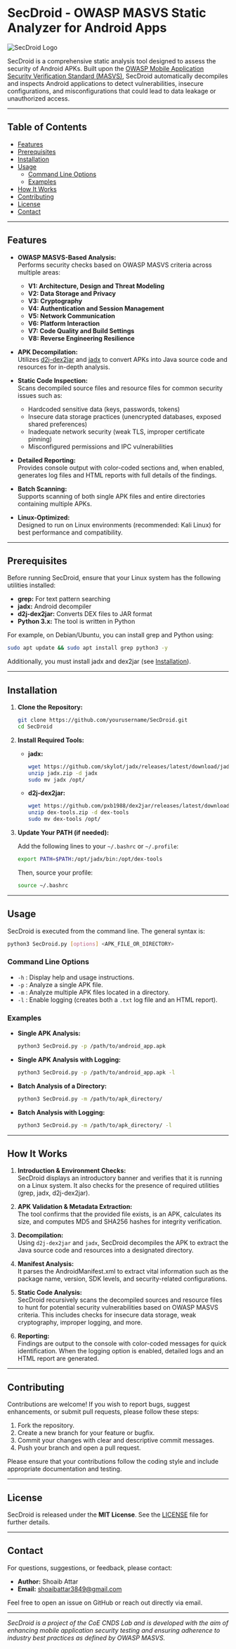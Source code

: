 

# SecDroid - OWASP MASVS Static Analyzer for Android Apps

![SecDroid Logo](./assets/logo.png)

SecDroid is a comprehensive static analysis tool designed to assess the security of Android APKs. Built upon the [OWASP Mobile Application Security Verification Standard (MASVS)](https://mas.owasp.org/MASVS/), SecDroid automatically decompiles and inspects Android applications to detect vulnerabilities, insecure configurations, and misconfigurations that could lead to data leakage or unauthorized access.

---

## Table of Contents

- [Features](#features)
- [Prerequisites](#prerequisites)
- [Installation](#installation)
- [Usage](#usage)
  - [Command Line Options](#command-line-options)
  - [Examples](#examples)
- [How It Works](#how-it-works)
- [Contributing](#contributing)
- [License](#license)
- [Contact](#contact)

---

## Features

- **OWASP MASVS-Based Analysis:**  
  Performs security checks based on OWASP MASVS criteria across multiple areas:
  - **V1: Architecture, Design and Threat Modeling**
  - **V2: Data Storage and Privacy**
  - **V3: Cryptography**
  - **V4: Authentication and Session Management**
  - **V5: Network Communication**
  - **V6: Platform Interaction**
  - **V7: Code Quality and Build Settings**
  - **V8: Reverse Engineering Resilience**

- **APK Decompilation:**  
  Utilizes [d2j-dex2jar](https://github.com/pxb1988/dex2jar) and [jadx](https://github.com/skylot/jadx) to convert APKs into Java source code and resources for in-depth analysis.

- **Static Code Inspection:**  
  Scans decompiled source files and resource files for common security issues such as:
  - Hardcoded sensitive data (keys, passwords, tokens)
  - Insecure data storage practices (unencrypted databases, exposed shared preferences)
  - Inadequate network security (weak TLS, improper certificate pinning)
  - Misconfigured permissions and IPC vulnerabilities

- **Detailed Reporting:**  
  Provides console output with color-coded sections and, when enabled, generates log files and HTML reports with full details of the findings.

- **Batch Scanning:**  
  Supports scanning of both single APK files and entire directories containing multiple APKs.

- **Linux-Optimized:**  
  Designed to run on Linux environments (recommended: Kali Linux) for best performance and compatibility.

---

## Prerequisites

Before running SecDroid, ensure that your Linux system has the following utilities installed:

- **grep:** For text pattern searching  
- **jadx:** Android decompiler  
- **d2j-dex2jar:** Converts DEX files to JAR format  
- **Python 3.x:** The tool is written in Python  

For example, on Debian/Ubuntu, you can install grep and Python using:

```sh
sudo apt update && sudo apt install grep python3 -y
```

Additionally, you must install jadx and dex2jar (see [Installation](#installation)).

---

## Installation

1. **Clone the Repository:**

   ```sh
   git clone https://github.com/yourusername/SecDroid.git
   cd SecDroid
   ```

2. **Install Required Tools:**

   - **jadx:**
     ```sh
     wget https://github.com/skylot/jadx/releases/latest/download/jadx.zip
     unzip jadx.zip -d jadx
     sudo mv jadx /opt/
     ```

   - **d2j-dex2jar:**
     ```sh
     wget https://github.com/pxb1988/dex2jar/releases/latest/download/dex-tools.zip
     unzip dex-tools.zip -d dex-tools
     sudo mv dex-tools /opt/
     ```

3. **Update Your PATH (if needed):**

   Add the following lines to your `~/.bashrc` or `~/.profile`:

   ```sh
   export PATH=$PATH:/opt/jadx/bin:/opt/dex-tools
   ```

   Then, source your profile:

   ```sh
   source ~/.bashrc
   ```

---

## Usage

SecDroid is executed from the command line. The general syntax is:

```sh
python3 SecDroid.py [options] <APK_FILE_OR_DIRECTORY>
```

### Command Line Options

- `-h` : Display help and usage instructions.
- `-p` : Analyze a single APK file.
- `-m` : Analyze multiple APK files located in a directory.
- `-l` : Enable logging (creates both a `.txt` log file and an HTML report).

### Examples

- **Single APK Analysis:**

  ```sh
  python3 SecDroid.py -p /path/to/android_app.apk
  ```

- **Single APK Analysis with Logging:**

  ```sh
  python3 SecDroid.py -p /path/to/android_app.apk -l
  ```

- **Batch Analysis of a Directory:**

  ```sh
  python3 SecDroid.py -m /path/to/apk_directory/
  ```

- **Batch Analysis with Logging:**

  ```sh
  python3 SecDroid.py -m /path/to/apk_directory/ -l
  ```

---

## How It Works

1. **Introduction & Environment Checks:**  
   SecDroid displays an introductory banner and verifies that it is running on a Linux system. It also checks for the presence of required utilities (grep, jadx, d2j-dex2jar).

2. **APK Validation & Metadata Extraction:**  
   The tool confirms that the provided file exists, is an APK, calculates its size, and computes MD5 and SHA256 hashes for integrity verification.

3. **Decompilation:**  
   Using `d2j-dex2jar` and `jadx`, SecDroid decompiles the APK to extract the Java source code and resources into a designated directory.

4. **Manifest Analysis:**  
   It parses the AndroidManifest.xml to extract vital information such as the package name, version, SDK levels, and security-related configurations.

5. **Static Code Analysis:**  
   SecDroid recursively scans the decompiled sources and resource files to hunt for potential security vulnerabilities based on OWASP MASVS criteria. This includes checks for insecure data storage, weak cryptography, improper logging, and more.

6. **Reporting:**  
   Findings are output to the console with color-coded messages for quick identification. When the logging option is enabled, detailed logs and an HTML report are generated.

---

## Contributing

Contributions are welcome! If you wish to report bugs, suggest enhancements, or submit pull requests, please follow these steps:

1. Fork the repository.
2. Create a new branch for your feature or bugfix.
3. Commit your changes with clear and descriptive commit messages.
4. Push your branch and open a pull request.

Please ensure that your contributions follow the coding style and include appropriate documentation and testing.

---

## License

SecDroid is released under the **MIT License**. See the [LICENSE](LICENSE) file for further details.

---

## Contact

For questions, suggestions, or feedback, please contact:

- **Author:** Shoaib Attar
- **Email:** [shoaibattar3849@gmail.com](mailto:shoaibattar3849@gmail.com)

Feel free to open an issue on GitHub or reach out directly via email.

---

*SecDroid is a project of the CoE CNDS Lab and is developed with the aim of enhancing mobile application security testing and ensuring adherence to industry best practices as defined by OWASP MASVS.*
